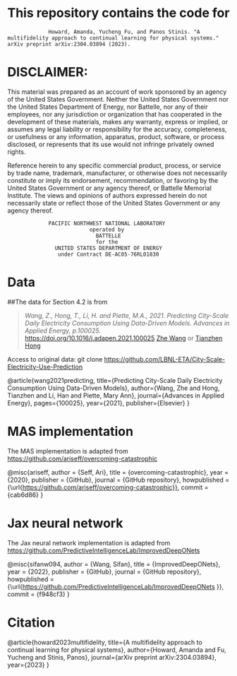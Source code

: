 # This repository contains the code for 

                 Howard, Amanda, Yucheng Fu, and Panos Stinis. "A multifidelity approach to continual learning for physical systems." arXiv preprint arXiv:2304.03894 (2023).


# DISCLAIMER:
This material was prepared as an account of work sponsored by an agency of the
United States Government.  Neither the United States Government nor the United
States Department of Energy, nor Battelle, nor any of their employees, nor any
jurisdiction or organization that has cooperated in the development of these
materials, makes any warranty, express or implied, or assumes any legal
liability or responsibility for the accuracy, completeness, or usefulness or
any information, apparatus, product, software, or process disclosed, or
represents that its use would not infringe privately owned rights.
 
Reference herein to any specific commercial product, process, or service by
trade name, trademark, manufacturer, or otherwise does not necessarily
constitute or imply its endorsement, recommendation, or favoring by the United
States Government or any agency thereof, or Battelle Memorial Institute. The
views and opinions of authors expressed herein do not necessarily state or
reflect those of the United States Government or any agency thereof.
 
                 PACIFIC NORTHWEST NATIONAL LABORATORY
                              operated by
                                BATTELLE
                                for the
                   UNITED STATES DEPARTMENT OF ENERGY
                    under Contract DE-AC05-76RL01830


# Data 

##The data for Section 4.2 is from
> *Wang, Z., Hong, T., Li, H. and Piette, M.A., 2021. Predicting City-Scale Daily Electricity Consumption Using Data-Driven Models. Advances in Applied Energy, p.100025.*
https://doi.org/10.1016/j.adapen.2021.100025
[Zhe Wang](mailto:zwang5@lbl.gov ) or [Tianzhen Hong](mailto:thong@lbl.gov)

Access to original data: 
git clone https://github.com/LBNL-ETA/City-Scale-Electricity-Use-Prediction

@article{wang2021predicting,
  title={Predicting City-Scale Daily Electricity Consumption Using Data-Driven Models},
  author={Wang, Zhe and Hong, Tianzhen and Li, Han and Piette, Mary Ann},
  journal={Advances in Applied Energy},
  pages={100025},
  year={2021},
  publisher={Elsevier}
}


# MAS implementation

The MAS implementation is adapted from 
https://github.com/ariseff/overcoming-catastrophic

@misc{ariseff,
  author = {Seff, Ari},
  title = {overcoming-catastrophic},
  year = {2020},
  publisher = {GitHub},
  journal = {GitHub repository},
  howpublished = {\url{https://github.com/ariseff/overcoming-catastrophic}},
  commit = {cab6d86}
}

# Jax neural network

The Jax neural network implementation is adapted from 
https://github.com/PredictiveIntelligenceLab/ImprovedDeepONets

@misc{sifanw094,
  author = {Wang, Sifan},
  title = {ImprovedDeepONets},
  year = {2022},
  publisher = {GitHub},
  journal = {GitHub repository},
  howpublished = {\url{https://github.com/PredictiveIntelligenceLab/ImprovedDeepONets
}},
  commit = {f948cf3}
}

# Citation
@article{howard2023multifidelity,
  title={A multifidelity approach to continual learning for physical systems},
  author={Howard, Amanda and Fu, Yucheng and Stinis, Panos},
  journal={arXiv preprint arXiv:2304.03894},
  year={2023}
}

